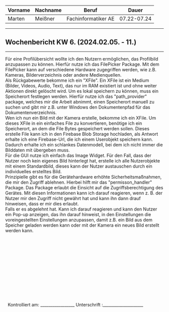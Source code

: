 #

| Vorname | Nachname | Beruf               | Dauer       |
| ------- | -------- | ------------------- | ----------- |
| Marten  | Meißner  | Fachinformatiker AE | 07.22-07.24 |
---

## Wochenbericht KW 6.  (2024.02.05. - 11.)

---
Für eine Profilübersicht wollte ich den Nutzern ermöglichen, das Profilbild anzupassen zu können. Hierfür nutze ich das FilePicker Package. Mit dem FilePicker kann auf verschiedene Hardware zugegriffen werden, wie z.B. Kameras, Bilderverzeichnis oder andere Medienquellen.        
Als Rückgabewerte bekomme ich ein "XFile". Ein XFile ist ein Medium (Bilder, Videos, Audio, Text), das nur im RAM existiert ist und ohne weiter Aktionen direkt gelöscht wird. Um es lokal speichern zu können, muss ein Speicherort festlegen werden. Hierfür nutze ich das "path_provider" package, welches mir die Arbeit abnimmt, einen Speicherort manuell zu suchen und gibt mir z.B. unter Windows den Dokumentenpfad für das Dokumentenverzeichnis.     
Wen ich nun ein Bild mit der Kamera erstelle, bekomme ich ein XFile. Um dieses XFile in ein einfaches File zu konvertieren, benötige ich ein Speicherort, an dem die File Bytes gespeichert werden sollen. Dieses erstelle File kann ich in den Firebase Blob Storage hochladen, als Antwort erhalte ich eine Firebase-Url, die ich einem Userobjekt speichern kann. Dadurch erhalte ich ein schlankes Datenmodell, bei dem ich nicht immer die Bilddaten mit übergeben muss.       
Für die GUI nutze ich einfach das Image Widget. Für den Fall, dass der Nutzer noch kein eigenes Bild hinterlegt hat, erstelle ich alle Nutzerobjekte mit einem Standardbild, dieses kann der Nutzer austauschen durch ein individuelles erstelltes Bild.        
Prinzipielle gibt es für die Gerätehardware erhöhte Sicherheitsmaßnahmen, die mir den Zugriff ablehnen. Hierbei hilft mir das "permisson_handler" Package.
Das Package erlaubt die Einsicht auf die Zugriffsberechtigung des Gerätes. Mit diesen Informationen kann ich darauf reagieren, wenn z. B. der Nutzer mir den Zugriff nicht gewährt hat und kann ihn dann drauf hinweisen, dass er mir dies erlaubt.     
Falls er es abgelehnt hat. Kann ich darauf reagieren und kann den Nutzer ein Pop-up anzeigen, das ihn darauf hinweist, in den Einstellungen die voreingestellten Einstellungen anzupassen, damit z.B. ein Bild aus dem Speicher geladen werden kann oder mit der Kamera ein neues Bild erstellt werden kann.

&nbsp;
\
\
\
\
\
\
\
\
\
\
\
\
&nbsp;
Kontrolliert am: _________________ Unterschrift  :____________________
